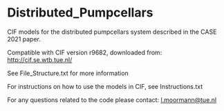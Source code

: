 # Distributed_Pumpcellars
CIF models for the distributed pumpcellars system described in the CASE 2021 paper.

Compatible with CIF version r9682, downloaded from: http://cif.se.wtb.tue.nl/

See File_Structure.txt for more information

For instructions on how to use the models in CIF, see Instructions.txt

For any questions related to the code please contact: l.moormann@tue.nl
